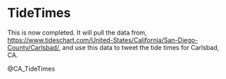 # TideTimes

This is now completed. It will pull the data from, https://www.tideschart.com/United-States/California/San-Diego-County/Carlsbad/, and use this data to tweet the tide times for Carlsbad, CA.

@CA_TideTimes

